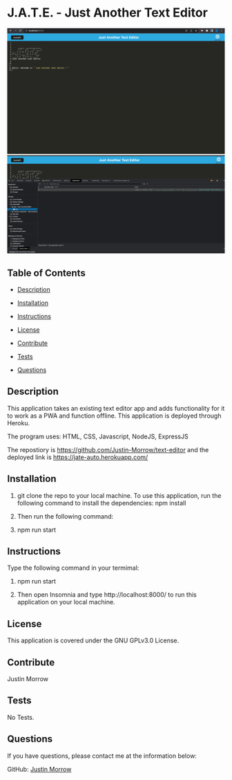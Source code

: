 # J.A.T.E. - Just Another Text Editor

![Thumbmail](./client/assets/screen1.png)
![Thumbmail](./client/assets/screen2.png)

## Table of Contents

- [Description](#Description)

- [Installation](#Installation)

- [Instructions](#Instructions)

- [License](#License)

- [Contribute](#Contribute)

- [Tests](#Tests)

- [Questions](#Questions)

## Description

This application takes an existing text editor app and adds functionality for it to work as a PWA and function offline. This application is deployed through Heroku. 

The program uses: HTML, CSS, Javascript, NodeJS, ExpressJS

The repostiory is https://github.com/Justin-Morrow/text-editor and the deployed link is https://jate-auto.herokuapp.com/

## Installation

1) git clone the repo to your local machine. To use this application, run the following command to install the dependencies: npm install

2) Then run the following command:

3) npm run start


## Instructions

Type the following command in your termimal:

1) npm run start

2) Then open Insomnia and type http://localhost:8000/ to run this application on your local machine.


## License

This application is covered under the GNU GPLv3.0 License.

## Contribute

Justin Morrow

## Tests

No Tests.

## Questions

If you have questions, please contact me at the information below:

GitHub: [Justin Morrow](https://github.com/Justin-Morrow)
